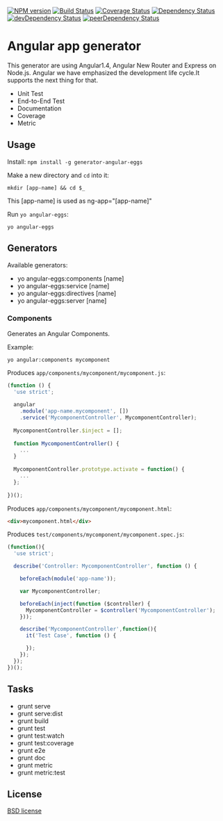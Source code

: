 [![NPM version](http://img.shields.io/npm/v/generator-angular-eggs.svg?style=flat-square)](https://npmjs.org/package/generator-angular-eggs) [![Build Status](https://secure.travis-ci.org/albatrosary/generator-angular-eggs.svg?branch=master)](http://travis-ci.org/albatrosary/generator-angular-eggs) [![Coverage Status](https://coveralls.io/repos/albatrosary/generator-angular-eggs/badge.png?branch=master)](https://coveralls.io/r/albatrosary/generator-angular-eggs?branch=master) [![Dependency Status](https://david-dm.org/albatrosary/generator-angular-eggs.svg)](https://david-dm.org/albatrosary/generator-angular-eggs) [![devDependency Status](https://david-dm.org/albatrosary/generator-angular-eggs/dev-status.svg)](https://david-dm.org/albatrosary/generator-angular-eggs#info=devDependencies) [![peerDependency Status](https://david-dm.org/albatrosary/generator-angular-eggs/peer-status.svg)](https://david-dm.org/albatrosary/generator-angular-eggs#info=peerDependencies)

# Angular app generator 

This generator are using Angular1.4, Angular New Router and Express on Node.js. Angular we have emphasized the development life cycle.It supports the next thing for that.

* Unit Test
* End-to-End Test
* Documentation
* Coverage
* Metric


## Usage

Install: `npm install -g generator-angular-eggs`

Make a new directory and `cd` into it:
```
mkdir [app-name] && cd $_
```
This [app-name] is used as ng-app="[app-name]"

Run `yo angular-eggs`:
```
yo angular-eggs
```

## Generators

Available generators:

- yo angular-eggs:components [name]
- yo angular-eggs:service [name]
- yo angular-eggs:directives [name]
- yo angular-eggs:server [name]
 

### Components

Generates an Angular Components.

Example:

```
yo angular:components mycomponent
```

Produces `app/components/mycomponent/mycomponent.js`:
```javascript
(function () {
  'use strict';
  
  angular
    .module('app-name.mycomponent', [])
    .service('MycomponentController', MycomponentController);
  
  MycomponentController.$inject = [];
  
  function MycomponentController() {
    ...
  }
  
  MycomponentController.prototype.activate = function() {
    ...
  };
  
})();
```

Produces `app/components/mycomponent/mycomponent.html`:
```html
<div>mycomponent.html</div>
```

Produces `test/components/mycomponent/mycomponent.spec.js`:
```javascript
(function(){
  'use strict';

  describe('Controller: MycomponentController', function () {

    beforeEach(module('app-name'));

    var MycomponentController;

    beforeEach(inject(function ($controller) {
      MycomponentController = $controller('MycomponentController');
    }));

    describe('MycomponentController',function(){
      it('Test Case', function () {

      });
    });
  });
})();
```

## Tasks

- grunt serve
- grunt serve:dist
- grunt build
- grunt test
- grunt test:watch
- grunt test:coverage
- grunt e2e
- grunt doc
- grunt metric
- grunt metric:test

## License

[BSD license](http://opensource.org/licenses/bsd-license.php)

